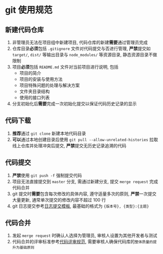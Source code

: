 # git 使用规范

## 新建代码仓库

1. 非管理员无法在项目组中新建项目, 代码仓库的新建**需要**通过管理员完成
1. 仓库目录**必须**包括 `.gitignore` 文件对代码提交与否进行管理, **严禁**提交如 `target/`, `dist/` 等输出目录与 `node_modules/` 等资源目录, 静态资源目录不做限制
1. 项目**必须**包括 `README.md` 文件对当前项目进行说明, 包括
   - 项目的简介
   - 项目的安装与使用方法
   - 项目特殊问题的处理与解决方案
   - 文件夹目录结构
   - 使用的接口列表
1. 分支初始化后**需要**完成一次初始化提交以保证代码历史记录的显示

## 代码下载

1. **推荐**通过 `git clone` 新建本地代码目录
2. **可以**通过本地创建目录后使用 `git pull --allow-unrelated-histories` 拉取线上仓库并处理冲突后提交, **严禁**提交无历史记录追溯的代码

## 代码提交

1. **严禁**使用 `git push -f` 强制提交代码
1. 项目无法直接提交到 `master` 分支, 需通过新建分支, 提交 `merge request` 完成代码合并
1. git 提交时**需要**包含每次修改的具体内容, 遵守适量多次的原则, **严禁**一次提交大量更新, 通常单次提交的修改内容不超过 100 行
1. git 日志提交参考[日志提交模板](https://gist.githubusercontent.com/jmaxhu/8e7fb69a7dcec1b9b953/raw/ce7dd000639c2483d88def71bc47661fb36a7d4d/.git-commit-template.txt), 最基础的格式为 `{版本号}, {类型}:{主题}`

## 代码合并

1. 发起 `merge request` 时确认人选择为管理员, 审核人设置为其他开发者与测试
1. 代码合并的评审标准参考[代码评审规范](../codeReview/), 需要审核人确保代码库的`整体质量的提升为基础原则`
